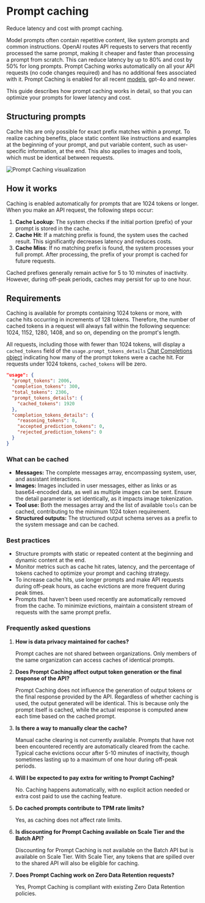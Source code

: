 Prompt caching
==============

Reduce latency and cost with prompt caching.

Model prompts often contain repetitive content, like system prompts and common instructions. OpenAI routes API requests to servers that recently processed the same prompt, making it cheaper and faster than processing a prompt from scratch. This can reduce latency by up to 80% and cost by 50% for long prompts. Prompt Caching works automatically on all your API requests (no code changes required) and has no additional fees associated with it. Prompt Caching is enabled for all recent [models](/docs/models), gpt-4o and newer.

This guide describes how prompt caching works in detail, so that you can optimize your prompts for lower latency and cost.

Structuring prompts
-------------------

Cache hits are only possible for exact prefix matches within a prompt. To realize caching benefits, place static content like instructions and examples at the beginning of your prompt, and put variable content, such as user-specific information, at the end. This also applies to images and tools, which must be identical between requests.

![Prompt Caching visualization](https://openaidevs.retool.com/api/file/8593d9bb-4edb-4eb6-bed9-62bfb98db5ee)

How it works
------------

Caching is enabled automatically for prompts that are 1024 tokens or longer. When you make an API request, the following steps occur:

1.  **Cache Lookup**: The system checks if the initial portion (prefix) of your prompt is stored in the cache.
2.  **Cache Hit**: If a matching prefix is found, the system uses the cached result. This significantly decreases latency and reduces costs.
3.  **Cache Miss**: If no matching prefix is found, the system processes your full prompt. After processing, the prefix of your prompt is cached for future requests.

Cached prefixes generally remain active for 5 to 10 minutes of inactivity. However, during off-peak periods, caches may persist for up to one hour.

Requirements
------------

Caching is available for prompts containing 1024 tokens or more, with cache hits occurring in increments of 128 tokens. Therefore, the number of cached tokens in a request will always fall within the following sequence: 1024, 1152, 1280, 1408, and so on, depending on the prompt's length.

All requests, including those with fewer than 1024 tokens, will display a `cached_tokens` field of the `usage.prompt_tokens_details` [Chat Completions object](/docs/api-reference/chat/object) indicating how many of the prompt tokens were a cache hit. For requests under 1024 tokens, `cached_tokens` will be zero.

```json
"usage": {
  "prompt_tokens": 2006,
  "completion_tokens": 300,
  "total_tokens": 2306,
  "prompt_tokens_details": {
    "cached_tokens": 1920
  },
  "completion_tokens_details": {
    "reasoning_tokens": 0,
    "accepted_prediction_tokens": 0,
    "rejected_prediction_tokens": 0
  }
}
```

### What can be cached

*   **Messages:** The complete messages array, encompassing system, user, and assistant interactions.
*   **Images:** Images included in user messages, either as links or as base64-encoded data, as well as multiple images can be sent. Ensure the detail parameter is set identically, as it impacts image tokenization.
*   **Tool use:** Both the messages array and the list of available `tools` can be cached, contributing to the minimum 1024 token requirement.
*   **Structured outputs:** The structured output schema serves as a prefix to the system message and can be cached.

### Best practices

*   Structure prompts with static or repeated content at the beginning and dynamic content at the end.
*   Monitor metrics such as cache hit rates, latency, and the percentage of tokens cached to optimize your prompt and caching strategy.
*   To increase cache hits, use longer prompts and make API requests during off-peak hours, as cache evictions are more frequent during peak times.
*   Prompts that haven't been used recently are automatically removed from the cache. To minimize evictions, maintain a consistent stream of requests with the same prompt prefix.

### Frequently asked questions

1.  **How is data privacy maintained for caches?**
    
    Prompt caches are not shared between organizations. Only members of the same organization can access caches of identical prompts.
    
2.  **Does Prompt Caching affect output token generation or the final response of the API?**
    
    Prompt Caching does not influence the generation of output tokens or the final response provided by the API. Regardless of whether caching is used, the output generated will be identical. This is because only the prompt itself is cached, while the actual response is computed anew each time based on the cached prompt.
    
3.  **Is there a way to manually clear the cache?**
    
    Manual cache clearing is not currently available. Prompts that have not been encountered recently are automatically cleared from the cache. Typical cache evictions occur after 5-10 minutes of inactivity, though sometimes lasting up to a maximum of one hour during off-peak periods.
    
4.  **Will I be expected to pay extra for writing to Prompt Caching?**
    
    No. Caching happens automatically, with no explicit action needed or extra cost paid to use the caching feature.
    
5.  **Do cached prompts contribute to TPM rate limits?**
    
    Yes, as caching does not affect rate limits.
    
6.  **Is discounting for Prompt Caching available on Scale Tier and the Batch API?**
    
    Discounting for Prompt Caching is not available on the Batch API but is available on Scale Tier. With Scale Tier, any tokens that are spilled over to the shared API will also be eligible for caching.
    
7.  **Does Prompt Caching work on Zero Data Retention requests?**
    
    Yes, Prompt Caching is compliant with existing Zero Data Retention policies.